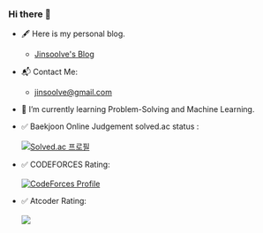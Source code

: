 ### Hi there 👋

<!--
**jinsoolve/jinsoolve** is a ✨ _special_ ✨ repository because its `README.md` (this file) appears on your GitHub profile.

Here are some ideas to get you started:

- 🔭 I’m currently working on ...
- 🌱 I’m currently learning ...
- 👯 I’m looking to collaborate on ...
- 🤔 I’m looking for help with ...
- 💬 Ask me about ...
- 📫 How to reach me: ...
- 😄 Pronouns: ...
- ⚡ Fun fact: ...
-->

- 🖋 Here is my personal blog.
  - [Jinsoolve's Blog](https://www.jinsoolve.com)
- 📬 Contact Me:
  - jinsoolve@gmail.com

- 🌱 I’m currently learning Problem-Solving and Machine Learning.

- ✅ Baekjoon Online Judgement solved.ac status :
<br><br>
[![Solved.ac
프로필](http://mazassumnida.wtf/api/v2/generate_badge?boj=jinsoolve)](https://solved.ac/profile/jinsoolve)
<!--
<br><br>
[![Solved.ac
프로필](http://mazassumnida.wtf/api/mini/generate_badge?boj=jinsoolve)](https://solved.ac/profile/jinsoolve)
-->



- ✅ CODEFORCES Rating:
<br><br>
[![CodeForces Profile](https://cf.leed.at?id=jinsoolve)](https://codeforces.com/profile/jinsoolve)

- ✅ Atcoder Rating: <br><br>
  <img src="https://atrating.baoshuo.dev/rating?username=jinsoolve">
